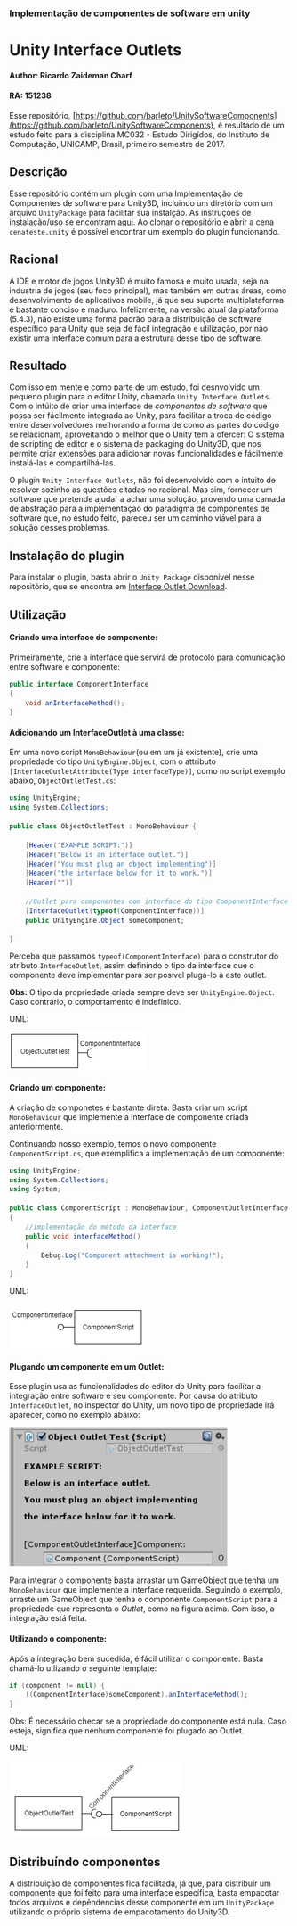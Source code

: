 ### Implementação de componentes de software em unity
# Unity Interface Outlets

#### Author: Ricardo Zaideman Charf
#### RA: 151238
Esse repositório, [https://github.com/barleto/UnitySoftwareComponents](https://github.com/barleto/UnitySoftwareComponents), é resultado de um estudo feito para a disciplina MC032 - Estudo Dirigídos, do Instituto de Computação, UNICAMP, Brasil, primeiro semestre de 2017.

## Descrição
Esse repositório contém um plugin com uma Implementação de Componentes de software para Unity3D, incluindo um diretório com um arquivo `UnityPackage` para facilitar sua instalção.
As instruções de instalação/uso se encontram [aqui](#instuctions).
Ao clonar o repositório e abrir a cena `cenateste.unity` é possível encontrar um exemplo do plugin funcionando.

## Racional
A IDE e motor de jogos Unity3D é muito famosa e muito usada, seja na industria de jogos (seu foco principal), mas também em outras áreas, como desenvolvimento de aplicativos mobile, já que seu suporte multiplataforma é bastante conciso e maduro. Infelizmente, na versão atual da plataforma (5.4.3), não existe uma forma padrão para a distribuição de software específico para Unity que seja de fácil integração e utilização, por não existir uma interface comum para a estrutura desse tipo de software.

## Resultado
Com isso em mente e como parte de um estudo, foi desnvolvido um pequeno plugin para o editor Unity, chamado `Unity Interface Outlets`. Com o intúito de criar uma interface de _componentes de software_ que possa ser fácilmente integrada ao Unity, para facilitar a troca de código entre desenvolvedores melhorando a forma de como as partes do código se relacionam, aproveitando o melhor que o Unity tem a ofercer: O sistema de scripting de editor e o sistema de packaging do Unity3D, que nos permite criar extensões para adicionar novas funcionalidades e fácilmente instalá-las e compartilhá-las.

O plugin `Unity Interface Outlets`, não foi desenvolvido com o intuito de resolver sozinho as questões citadas no racional. Mas sim, fornecer um software que pretende ajudar a achar uma solução, provendo uma camada de abstração para a implementação do paradigma de componentes de software que, no estudo feito, pareceu ser um caminho viável para a solução desses problemas.

<a name="instuctions"></a>
## Instalação do plugin
Para instalar o plugin, basta abrir o `Unity Package` disponível nesse repositório, que se encontra em [Interface Outlet Download](https://github.com/barleto/UnitySoftwareComponents/raw/master/Assets/Unity%20Package/Unity_Interface_Outlet.unitypackage).

## Utilização

#### Criando uma interface de componente:
Primeiramente, crie a interface que servirá de protocolo para comunicação entre software e componente:


```c#
public interface ComponentInterface
{
    void anInterfaceMethod();
}
```

#### Adicionando um InterfaceOutlet à uma classe:

Em uma novo script `MonoBehaviour`(ou em um já existente), crie uma propriedade do tipo `UnityEngine.Object`, com o attributo `[InterfaceOutletAttribute(Type interfaceType)]`, como no script exemplo abaixo, `ObjectOutletTest.cs`:

```c#
using UnityEngine;
using System.Collections;

public class ObjectOutletTest : MonoBehaviour {

    [Header("EXAMPLE SCRIPT:")]
    [Header("Below is an interface outlet.")]
    [Header("You must plug an object implementing")]
    [Header("the interface below for it to work.")]
    [Header("")]

    //Outlet para componentes com interface do tipo ComponentInterface
    [InterfaceOutlet(typeof(ComponentInterface))]
    public UnityEngine.Object someComponent;

}
```
Perceba que passamos `typeof(ComponentInterface)` para o construtor do atributo `InterfaceOutlet`, assim definindo o tipo da interface que o componente deve implementar para ser posível plugá-lo à este outlet.

**Obs:** O tipo da propriedade criada sempre deve ser `UnityEngine.Object`. Caso contrário, o comportamento é indefinido.

UML:

![uml](uml.png)

#### Criando um componente:
A criação de componetes é bastante direta: Basta criar um script `MonoBehaviour` que implemente a interface de componente criada anteriormente.

Continuando nosso exemplo, temos o novo componente `ComponentScript.cs`, que exemplifica a implementação de um componente:


```c#
using UnityEngine;
using System.Collections;
using System;

public class ComponentScript : MonoBehaviour, ComponentOutletInterface
{
    //implementação do método da interface
    public void interfaceMethod()
    {
        Debug.Log("Component attachment is working!");
    }
}

```

UML:

![uml](uml2.png)

#### Plugando um componente em um Outlet:

Esse plugin usa as funcionalidades do editor do Unity para facilitar a integração entre software e seu componente.
Por causa do atributo `InterfaceOutlet`, no inspector do Unity, um novo tipo de propriedade irá aparecer, como no exemplo abaixo:

![InspectorOutlet.PNG](InspectorOutlet.PNG)

Para integrar o componente basta arrastar um GameObject que tenha um `MonoBehaviour` que implemente a interface requerida. Seguindo o exemplo, arraste um GameObject que tenha o componente `ComponentScript` para a propriedade que representa o _Outlet_, como na figura acima. Com isso, a integração está feita.

#### Utilizando o componente:
Após a integração bem sucedida, é fácil utilizar o componente. Basta chamá-lo utlizando o seguinte template:

```c#
if (component != null) {
    ((ComponentInterface)someComponent).anInterfaceMethod();
}
```

Obs: É necessário checar se a propriedade do componente está nula. Caso esteja, significa que nenhum componente foi plugado ao Outlet.

UML:

![uml](uml3.png)

## Distribuíndo componentes
A distribuição de componentes fica facilitada, já que, para distribuir um componente que foi feito para uma interface específica, basta empacotar todos arquivos e depêndencias desse componente em um `UnityPackage` utilizando o próprio sistema de empacotamento do Unity3D.
